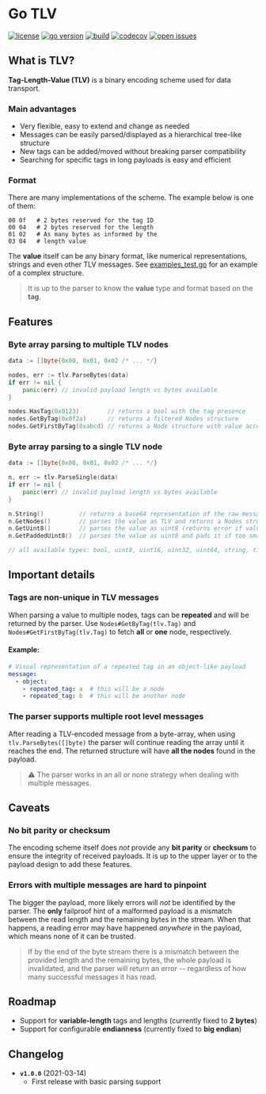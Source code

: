 # Go TLV

[![license](https://img.shields.io/github/license/pauloavelar/go-tlv)](https://github.com/pauloavelar/go-tlv/blob/main/LICENSE)
[![go version](https://img.shields.io/github/go-mod/go-version/pauloavelar/go-tlv)](https://github.com/pauloavelar/go-tlv/blob/main/go.mod)
[![build](https://img.shields.io/github/workflow/status/pauloavelar/go-tlv/CI)](https://github.com/pauloavelar/go-tlv/actions/workflows/ci.yml)
[![codecov](https://codecov.io/gh/pauloavelar/go-tlv/branch/main/graph/badge.svg?token=4V15TQTKRR)](https://codecov.io/gh/pauloavelar/go-tlv)
[![open issues](https://img.shields.io/github/issues-raw/pauloavelar/go-tlv)](https://github.com/pauloavelar/go-tlv/issues)

## What is TLV?

**Tag-Length-Value (TLV)** is a binary encoding scheme used for data transport.

### Main advantages

* Very flexible, easy to extend and change as needed
* Messages can be easily parsed/displayed as a hierarchical tree-like structure
* New tags can be added/moved without breaking parser compatibility
* Searching for specific tags in long payloads is easy and efficient

### Format

There are many implementations of the scheme. The example below is one of them:

```
00 0f   # 2 bytes reserved for the tag ID
00 04   # 2 bytes reserved for the length
01 02   # As many bytes as informed by the
03 04   # length value
```

The **value** itself can be any binary format, like numerical representations, strings and even other TLV
messages. See [examples_test.go](https://github.com/pauloavelar/go-tlv/blob/main/tlv/examples_test.go#L80)
for an example of a complex structure.

> It is up to the parser to know the **value** type and format based on the **tag**.

## Features

### Byte array parsing to multiple TLV nodes

```go
data := []byte{0x00, 0x01, 0x02 /* ... */}

nodes, err := tlv.ParseBytes(data)
if err != nil {
	panic(err) // invalid payload length vs bytes available
}

nodes.HasTag(0x0123)        // returns a bool with the tag presence
nodes.GetByTag(0x0f2a)      // returns a filtered Nodes structure
nodes.GetFirstByTag(0xabcd) // returns a Node structure with value accessors 
```

### Byte array parsing to a single TLV node

```go
data := []byte{0x00, 0x01, 0x02 /* ... */}

n, err := tlv.ParseSingle(data)
if err != nil {
    panic(err) // invalid payload length vs bytes available
}

n.String()          // returns a base64 representation of the raw message
n.GetNodes()        // parses the value as TLV and returns a Nodes structure (or error)
n.GetUint8()        // parses the value as uint8 (returns error if value is too small)
n.GetPaddedUint8()  // parses the value as uint8 and pads it if too small

// all available types: bool, uint8, uint16, uint32, uint64, string, time.Time and Nodes
```

## Important details

### Tags are non-unique in TLV messages

When parsing a value to multiple nodes, tags can be **repeated** and will be returned by
the parser. Use `Nodes#GetByTag(tlv.Tag)` and `Nodes#GetFirstByTag(tlv.Tag)` to fetch **all**
or **one** node, respectively.

#### Example:

```yaml
# Visual representation of a repeated tag in an object-like payload
message:
  - object:
    - repeated_tag: a  # this will be a node 
    - repeated_tag: b  # this will be another node
```

### The parser supports multiple root level messages

After reading a TLV-encoded message from a byte-array, when using `tlv.ParseBytes([]byte)`
the parser will continue reading the array until it reaches the end. The returned structure
will have **all the nodes** found in the payload.

> ⚠️ The parser works in an all or none strategy when dealing with multiple messages.

## Caveats

### No bit parity or checksum

The encoding scheme itself does *not* provide any **bit parity** or **checksum** to ensure
the  integrity of received payloads. It is up to the upper layer or to the payload design
to add these features.

### Errors with multiple messages are hard to pinpoint

The bigger the payload, more likely errors will *not* be identified by the parser. The
**only** failproof hint of a malformed payload is a mismatch between the read length and
the remaining bytes in the stream. When that happens, a reading error may have happened
*anywhere* in the payload, which means none of it can be trusted.

> If by the end of the byte stream there is a mismatch between the provided length and
> the remaining bytes, the whole payload is invalidated, and the parser will return an
> error -- regardless of how many successful messages it has read. 

## Roadmap

* Support for **variable-length** tags and lengths (currently fixed to **2 bytes**)
* Support for configurable **endianness** (currently fixed to **big endian**)

## Changelog

* **`v1.0.0`** (2021-03-14) 
  * First release with basic parsing support
